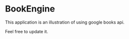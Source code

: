 # BookEngine

This application is an illustration of using google books api.

Feel free to update it.
